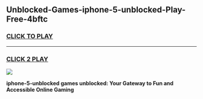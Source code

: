 
## Unblocked-Games-iphone-5-unblocked-Play-Free-4bftc
<h3>
<a href="https://premium76.site?title=iphone-5-unblocked&ref=21A">CLICK TO PLAY</a></h3>
<hr>

<h3>
<a href="https://premium76.site?title=iphone-5-unblocked&ref=21A">CLICK 2 PLAY</a>
  
</h3>

<a href="https://premium76.site?title=iphone-5-unblocked&ref=21A"><img src="https://clearcache.store/games.png"></a>


**iphone-5-unblocked games unblocked: Your Gateway to Fun and Accessible Online Gaming**
